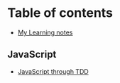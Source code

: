 # Table of contents

* [My Learning notes](README.md)

## JavaScript

* [JavaScript through TDD](javascript/javascript-through-tdd.md)

